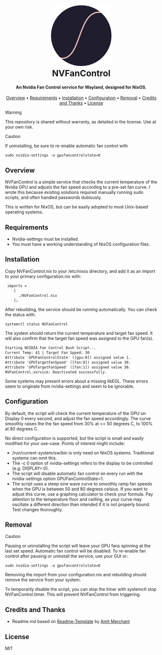 <h1 align="center">
  <br>
<img src="./assets/icon.png" alt="icon" width="200">
  <br>
  NVFanControl
  <br>
</h1>

<h4 align="center">An Nvidia Fan Control service for Wayland, designed for NixOS.</h4>

<p align="center">
  <a href="#overview">Overview</a> •
  <a href="#requirements">Requirements</a> •
  <a href="#installation">Installation</a> •
  <a href="#configuration">Configuration</a> •
  <a href="#removal">Removal</a> •
  <a href="#credits-and-thanks">Credits and Thanks</a> •
  <a href="#license">License</a>
</p>

> [!WARNING]  
> This repository is shared without warranty, as detailed in the license. Use at your own risk.

> [!CAUTION]  
> If uninstalling, be sure to re-enable automatic fan control with
> ```
> sudo nvidia-settings -a gpufancontrolstate=0
> ```


## Overview

NVFanControl is a simple service that checks the current temperature of the Nvidia GPU and adjusts the fan speed according to a pre-set fan curve. I wrote this because existing solutions required manually running sudo scripts, and often handled passwords dubiously. 

This is written for NixOS, but can be easily adopted to most Unix-based operating systems.


## Requirements

* Nvidia-settings must be installed.
* You must have a working understanding of NixOS configuration files. 


## Installation

Copy NVFanControl.nix to your /etc/nixos directory, and add it as an import to your primary configuration.nix with:

```
 imports =
    [ 
      ./NVFanControl.nix
    ];
```

After rebuilding, the service should be running automatically. You can check the status with:
```
systemctl status NVFanControl
```
The system should return the current temperature and target fan speed. It will also confirm that the target fan speed was assigned to the GPU fan(s).

```
Starting NVIDIA Fan Control Bash Script...
Current Temp: 41 | Target Fan Spped: 30
Attribute 'GPUFanControlState' ([gpu:0]) assigned value 1.
Attribute 'GPUTargetFanSpeed' ([fan:0]) assigned value 30.
Attribute 'GPUTargetFanSpeed' ([fan:1]) assigned value 30.
NVFanControl.service: Deactivated successfully.
```

Some systems may present errors about a missing libEGL. These errors seem to originate from nvidia-settings and seem to be ignorable.


## Configuration

By default, the script will check the current temperature of the GPU on Display 0 every second, and adjust the fan speed accordingly. The curve smoothly raises the the fan speed from 30% at <= 50 degrees C, to 100% at 80 degrees C.

No direct configuration is supported, but the script is small and easily modified for your use-case. Points of interest might include:
* /run/current-system/sw/bin is only need on NixOS systems. Traditional systems can omit this.
* The -c 0 option of nvidia-settings refers to the display to be controlled (e.g. DISPLAY=:0).
* The script will disable automatic fan control on every run with the nvidia-settings option GPUFanControlState=1. 
* The script uses a steep sine wave curve to smoothly ramp fan speeds when the GPU is between 50 and 80 degrees celsius. If you want to adjust this curve, use a graphing calculator to check your formula. Pay attention to the temperature floor and ceilling, as your curve may oscillate a different direction than intended if it is not properly bound. Test changes thoroughly.


## Removal

> [!CAUTION]  
> Pausing or uninstalling the script will leave your GPU fans spinning at the last set speed. Automatic fan control will be disabled. To re-enable fan control after pausing or uninstall the service, use your GUI or:
> ```
> sudo nvidia-settings -a gpufancontrolstate=0
> ```
 
Removing the import from your configuration.nix and rebuilding should remove the service from your system.

To temporarily disable the script, you can stop the timer with systemctl stop NVFanControl.timer. This will prevent NVFanControl from triggering.


## Credits and Thanks

- Readme.md based on <a href="https://www.readme-templates.com">Readme-Template</a> by <a href="https://github.com/amitmerchant1990"> Amit Merchant</a>

## License

MIT
